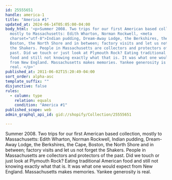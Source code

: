 ```yaml
---
id: 25555651
handle: america-1
title: "America #1"
updated_at: 2024-06-14T05:05:00-04:00
body_html: '<p>Summer 2008. Two trips for our first American based collection,
  mostly to Massachusetts: Edith Wharton, Norman Rockwell, <meta
  charset="utf-8">Indian pudding, Dream-Away Lodge, the Berkshires, the Cape,
  Boston, the North Shore and in between; factory visits and let us not forget
  the Shakers. People in Massachusetts are collectors and protectors of the
  past. Did we touch or just look at Plymouth Rock? Eating traditional American
  food and still not knowing exactly what that is. It was what one would expect
  from New England. Massachusetts makes memories. Yankee generosity is
  real. </p>'
published_at: 2011-06-02T15:20:49-04:00
sort_order: alpha-asc
template_suffix: ""
disjunctive: false
rules:
  - column: type
    relation: equals
    condition: "America #1"
published_scope: web
admin_graphql_api_id: gid://shopify/Collection/25555651

---
```


Summer 2008. Two trips for our first American based collection, mostly to Massachusetts: Edith Wharton, Norman Rockwell, Indian pudding, Dream-Away Lodge, the Berkshires, the Cape, Boston, the North Shore and in between; factory visits and let us not forget the Shakers. People in Massachusetts are collectors and protectors of the past. Did we touch or just look at Plymouth Rock? Eating traditional American food and still not knowing exactly what that is. It was what one would expect from New England. Massachusetts makes memories. Yankee generosity is real.